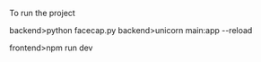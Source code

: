 To run the project 

backend>python facecap.py 
backend>unicorn main:app --reload 
       
frontend>npm run dev

